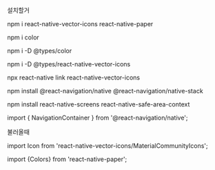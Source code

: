 설치할거

npm i react-native-vector-icons react-native-paper

npm i color

npm i -D @types/color

npm i -D @types/react-native-vector-icons

npx react-native link react-native-vector-icons

npm install @react-navigation/native @react-navigation/native-stack

npm install react-native-screens react-native-safe-area-context

import { NavigationContainer } from '@react-navigation/native';


불러올때

import Icon from 'react-native-vector-icons/MaterialCommunityIcons';

import {Colors} from 'react-native-paper';
